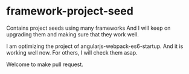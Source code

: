 # framework-project-seed
Contains project seeds using many frameworks
And I will keep on upgrading them and making sure that they work well.

I am optimizing the project of angularjs-webpack-es6-startup. And it is working well now.
For others, I will check them asap.

Welcome to make pull request.
